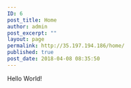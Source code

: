```yaml
---
ID: 6
post_title: Home
author: admin
post_excerpt: ""
layout: page
permalink: http://35.197.194.186/home/
published: true
post_date: 2018-04-08 08:35:50
---
```

Hello World!